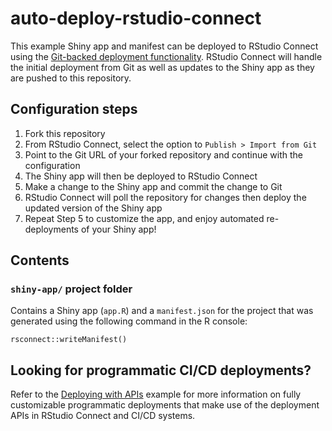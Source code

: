 # auto-deploy-rstudio-connect

This example Shiny app and manifest can be deployed to RStudio Connect using the
[Git-backed deployment functionality](https://blog.rstudio.com/2019/06/24/rstudio-connect-1-7-6/).
RStudio Connect will handle the initial deployment from Git as well as updates
to the Shiny app as they are pushed to this repository.

## Configuration steps

1. Fork this repository
2. From RStudio Connect, select the option to `Publish > Import from Git`
3. Point to the Git URL of your forked repository and continue with the configuration
4. The Shiny app will then be deployed to RStudio Connect
5. Make a change to the Shiny app and commit the change to Git
6. RStudio Connect will poll the repository for changes then deploy the updated version of the Shiny app
7. Repeat Step 5 to customize the app, and enjoy automated re-deployments of your Shiny app!

## Contents

### `shiny-app/` project folder

Contains a Shiny app (`app.R`) and a `manifest.json` for the project that was
generated using the following command in the R console:

```
rsconnect::writeManifest()
```

## Looking for programmatic CI/CD deployments?

Refer to the [Deploying with APIs](https://github.com/rstudio/connect-api-deploy-shiny)
example for more information on fully customizable programmatic deployments that
make use of the deployment APIs in RStudio Connect and CI/CD systems.
